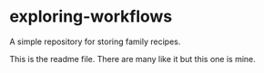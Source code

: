 # exploring-workflows
A simple repository for storing family recipes.

This is the readme file.  There are many like it but this one is mine.
